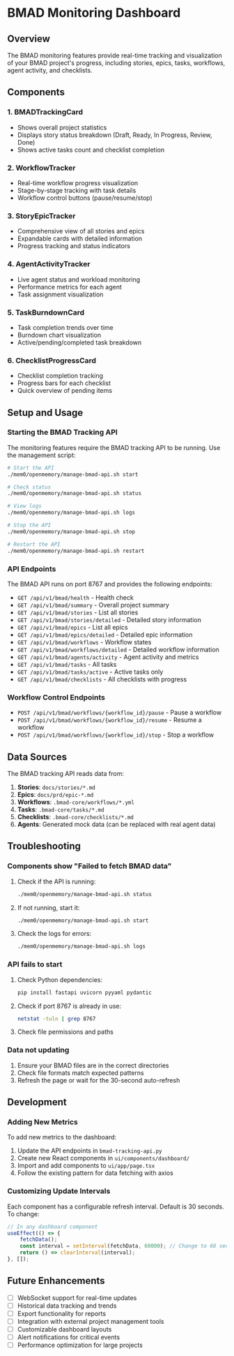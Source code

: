 # BMAD Monitoring Dashboard

## Overview

The BMAD monitoring features provide real-time tracking and visualization of your BMAD project's progress, including stories, epics, tasks, workflows, agent activity, and checklists.

## Components

### 1. **BMADTrackingCard**
- Shows overall project statistics
- Displays story status breakdown (Draft, Ready, In Progress, Review, Done)
- Shows active tasks count and checklist completion

### 2. **WorkflowTracker**
- Real-time workflow progress visualization
- Stage-by-stage tracking with task details
- Workflow control buttons (pause/resume/stop)

### 3. **StoryEpicTracker**
- Comprehensive view of all stories and epics
- Expandable cards with detailed information
- Progress tracking and status indicators

### 4. **AgentActivityTracker**
- Live agent status and workload monitoring
- Performance metrics for each agent
- Task assignment visualization

### 5. **TaskBurndownCard**
- Task completion trends over time
- Burndown chart visualization
- Active/pending/completed task breakdown

### 6. **ChecklistProgressCard**
- Checklist completion tracking
- Progress bars for each checklist
- Quick overview of pending items

## Setup and Usage

### Starting the BMAD Tracking API

The monitoring features require the BMAD tracking API to be running. Use the management script:

```bash
# Start the API
./mem0/openmemory/manage-bmad-api.sh start

# Check status
./mem0/openmemory/manage-bmad-api.sh status

# View logs
./mem0/openmemory/manage-bmad-api.sh logs

# Stop the API
./mem0/openmemory/manage-bmad-api.sh stop

# Restart the API
./mem0/openmemory/manage-bmad-api.sh restart
```

### API Endpoints

The BMAD API runs on port 8767 and provides the following endpoints:

- `GET /api/v1/bmad/health` - Health check
- `GET /api/v1/bmad/summary` - Overall project summary
- `GET /api/v1/bmad/stories` - List all stories
- `GET /api/v1/bmad/stories/detailed` - Detailed story information
- `GET /api/v1/bmad/epics` - List all epics
- `GET /api/v1/bmad/epics/detailed` - Detailed epic information
- `GET /api/v1/bmad/workflows` - Workflow states
- `GET /api/v1/bmad/workflows/detailed` - Detailed workflow information
- `GET /api/v1/bmad/agents/activity` - Agent activity and metrics
- `GET /api/v1/bmad/tasks` - All tasks
- `GET /api/v1/bmad/tasks/active` - Active tasks only
- `GET /api/v1/bmad/checklists` - All checklists with progress

### Workflow Control Endpoints

- `POST /api/v1/bmad/workflows/{workflow_id}/pause` - Pause a workflow
- `POST /api/v1/bmad/workflows/{workflow_id}/resume` - Resume a workflow
- `POST /api/v1/bmad/workflows/{workflow_id}/stop` - Stop a workflow

## Data Sources

The BMAD tracking API reads data from:

1. **Stories**: `docs/stories/*.md`
2. **Epics**: `docs/prd/epic-*.md`
3. **Workflows**: `.bmad-core/workflows/*.yml`
4. **Tasks**: `.bmad-core/tasks/*.md`
5. **Checklists**: `.bmad-core/checklists/*.md`
6. **Agents**: Generated mock data (can be replaced with real agent data)

## Troubleshooting

### Components show "Failed to fetch BMAD data"

1. Check if the API is running:
   ```bash
   ./mem0/openmemory/manage-bmad-api.sh status
   ```

2. If not running, start it:
   ```bash
   ./mem0/openmemory/manage-bmad-api.sh start
   ```

3. Check the logs for errors:
   ```bash
   ./mem0/openmemory/manage-bmad-api.sh logs
   ```

### API fails to start

1. Check Python dependencies:
   ```bash
   pip install fastapi uvicorn pyyaml pydantic
   ```

2. Check if port 8767 is already in use:
   ```bash
   netstat -tuln | grep 8767
   ```

3. Check file permissions and paths

### Data not updating

1. Ensure your BMAD files are in the correct directories
2. Check file formats match expected patterns
3. Refresh the page or wait for the 30-second auto-refresh

## Development

### Adding New Metrics

To add new metrics to the dashboard:

1. Update the API endpoints in `bmad-tracking-api.py`
2. Create new React components in `ui/components/dashboard/`
3. Import and add components to `ui/app/page.tsx`
4. Follow the existing pattern for data fetching with axios

### Customizing Update Intervals

Each component has a configurable refresh interval. Default is 30 seconds. To change:

```typescript
// In any dashboard component
useEffect(() => {
    fetchData();
    const interval = setInterval(fetchData, 60000); // Change to 60 seconds
    return () => clearInterval(interval);
}, []);
```

## Future Enhancements

- [ ] WebSocket support for real-time updates
- [ ] Historical data tracking and trends
- [ ] Export functionality for reports
- [ ] Integration with external project management tools
- [ ] Customizable dashboard layouts
- [ ] Alert notifications for critical events
- [ ] Performance optimization for large projects 